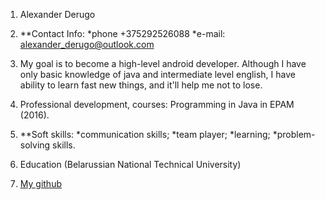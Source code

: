 1. Alexander Derugo

2. **Contact Info: 
  *phone +375292526088
  *e-mail: alexander_derugo@outlook.com
  
3. My goal is to become a high-level android developer. Although I have only basic knowledge of java and intermediate level english, I have ability to learn fast new things, and it'll help me not to lose.

4. Professional development, courses: Programming in Java in EPAM (2016).

5. **Soft skills: 
*communication skills; 
*team player; 
*learning; 
*problem-solving skills.

5. Education (Belarussian National Technical University)

6. [My github](https://github.com/Derugal87/)
